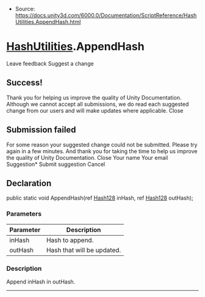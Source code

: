 * Source: https://docs.unity3d.com/6000.0/Documentation/ScriptReference/HashUtilities.AppendHash.html

#  [HashUtilities](https://docs.unity3d.com/6000.0/Documentation/ScriptReference/HashUtilities.html).AppendHash
Leave feedback
Suggest a change
## Success!
Thank you for helping us improve the quality of Unity Documentation. Although we cannot accept all submissions, we do read each suggested change from our users and will make updates where applicable.
Close
## Submission failed
For some reason your suggested change could not be submitted. Please <a>try again</a> in a few minutes. And thank you for taking the time to help us improve the quality of Unity Documentation.
Close
Your name Your email Suggestion* Submit suggestion
Cancel
## Declaration
public static void AppendHash(ref [Hash128](https://docs.unity3d.com/6000.0/Documentation/ScriptReference/Hash128.html) inHash, ref [Hash128](https://docs.unity3d.com/6000.0/Documentation/ScriptReference/Hash128.html) outHash); 
### Parameters
Parameter | Description  
---|---  
inHash | Hash to append.  
outHash | Hash that will be updated.  
### Description
Append inHash in outHash.
* * *
